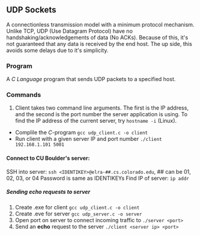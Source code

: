 ## UDP Sockets
A connectionless transmission model with a minimum protocol mechanism. Unlike TCP, UDP (Use Datagram Protocol) have no handshaking/acknowledgements of data (No ACKs). Because of this, it's not guaranteed that any data is received by the end host. The up side, this avoids some delays due to it's simplicity.

### Program
A *C Language* program that sends UDP packets to a specified host.


### Commands
1. Client takes two command line arguments. The first is the IP address, and the second is the port number the server application is using. To find the IP address of the current server, try `hostname -i` (Linux).
  - Complile the *C*-program
    `gcc udp_client.c -o client`
  - Run client with a given server IP and port number
    `./client 192.168.1.101 5001`

#### Connect to CU Boulder's server:
SSH into server: `ssh <IDENTIKEY>@elra-##.cs.colorado.edu`, ## can be 01, 02, 03, or 04
Password is same as IDENTIKEYs
Find IP of server: `ip addr`

##### Sending echo requests to server
  1. Create .exe for client `gcc udp_client.c -o client`
  2. Create .eve for server `gcc udp_server.c -o server`
  3. Open port on server to connect incoming traffic to `./server <port>`
  4. Send an **echo** request to the server `./client <server ip> <port>`
